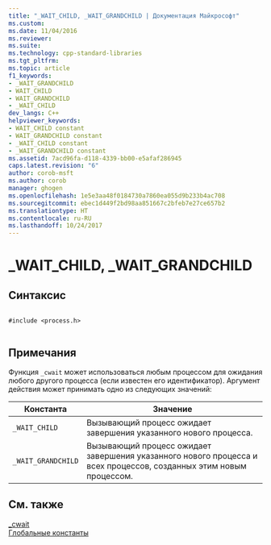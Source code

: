 ```yaml
---
title: "_WAIT_CHILD, _WAIT_GRANDCHILD | Документация Майкрософт"
ms.custom: 
ms.date: 11/04/2016
ms.reviewer: 
ms.suite: 
ms.technology: cpp-standard-libraries
ms.tgt_pltfrm: 
ms.topic: article
f1_keywords:
- _WAIT_GRANDCHILD
- WAIT_CHILD
- WAIT_GRANDCHILD
- _WAIT_CHILD
dev_langs: C++
helpviewer_keywords:
- WAIT_CHILD constant
- WAIT_GRANDCHILD constant
- _WAIT_CHILD constant
- _WAIT_GRANDCHILD constant
ms.assetid: 7acd96fa-d118-4339-bb00-e5afaf286945
caps.latest.revision: "6"
author: corob-msft
ms.author: corob
manager: ghogen
ms.openlocfilehash: 1e5e3aa48f0184730a7860ea055d9b233b4ac708
ms.sourcegitcommit: ebec1d449f2bd98aa851667c2bfeb7e27ce657b2
ms.translationtype: HT
ms.contentlocale: ru-RU
ms.lasthandoff: 10/24/2017
---
```

# <a name="waitchild-waitgrandchild"></a>_WAIT_CHILD, _WAIT_GRANDCHILD
## <a name="syntax"></a>Синтаксис  
  
```  
  
#include <process.h>  
  
```  
  
## <a name="remarks"></a>Примечания  
 Функция `_cwait` может использоваться любым процессом для ожидания любого другого процесса (если известен его идентификатор). Аргумент действия может принимать одно из следующих значений:  
  
|Константа|Значение|  
|--------------|-------------|  
|`_WAIT_CHILD`|Вызывающий процесс ожидает завершения указанного нового процесса.|  
|`_WAIT_GRANDCHILD`|Вызывающий процесс ожидает завершения указанного нового процесса и всех процессов, созданных этим новым процессом.|  
  
## <a name="see-also"></a>См. также  
 [_cwait](../c-runtime-library/reference/cwait.md)   
 [Глобальные константы](../c-runtime-library/global-constants.md)